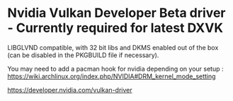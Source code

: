 # Nvidia Vulkan Developer Beta driver - Currently required for latest DXVK

LIBGLVND compatible, with 32 bit libs and DKMS enabled out of the box (can be disabled in the PKGBUILD file if necessary).

You may need to add a pacman hook for nvidia depending on your setup : https://wiki.archlinux.org/index.php/NVIDIA#DRM_kernel_mode_setting

https://developer.nvidia.com/vulkan-driver
